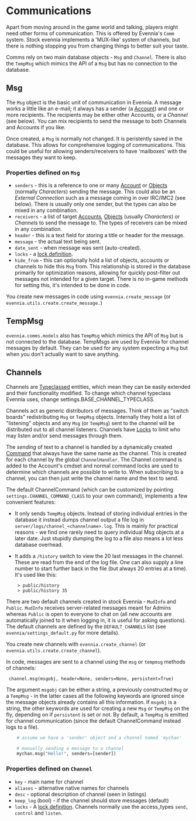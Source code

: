 # Communications


Apart from moving around in the game world and talking, players might need other forms of
communication. This is offered by Evennia's `Comm` system. Stock evennia implements a 'MUX-like'
system of channels, but there is nothing stopping you from changing things to better suit your
taste.

Comms rely on two main database objects - `Msg` and `Channel`. There is also the `TempMsg` which
mimics the API of a `Msg` but has no connection to the database.

## Msg

The `Msg` object is the basic unit of communication in Evennia. A message works a little like an
e-mail; it always has a sender (a [Account](./Accounts.md)) and one or more recipients. The recipients
may be either other Accounts, or a *Channel* (see below). You can mix recipients to send the message
to both Channels and Accounts if you like.

Once created, a `Msg` is normally not changed. It is peristently saved in the database. This allows
for comprehensive logging of communications. This could be useful for allowing senders/receivers to
have 'mailboxes' with the messages they want to keep.

### Properties defined on `Msg`

- `senders` - this is a reference to one or many [Account](./Accounts.md) or [Objects](./Objects.md) (normally
*Characters*) sending the message.  This could also be an *External Connection* such as a message
coming in over IRC/IMC2 (see below). There is usually only one sender, but the types can also be
mixed in any combination.
- `receivers` - a list of target [Accounts](./Accounts.md), [Objects](./Objects.md) (usually *Characters*) or
*Channels* to send the message to. The types of receivers can be mixed in any combination.
- `header` - this is a text field for storing a title or header for the message.
- `message` - the actual text being sent.
- `date_sent` - when message was sent (auto-created).
- `locks` - a [lock definition](./Locks.md).
- `hide_from` - this can optionally hold a list of objects, accounts or channels to hide this `Msg`
from. This relationship is stored in the database primarily for optimization reasons, allowing for
quickly post-filter out messages not intended for a given target.  There is no in-game methods for
setting this, it's intended to be done in code.

You create new messages in code using `evennia.create_message` (or
`evennia.utils.create.create_message.`)

## TempMsg

`evennia.comms.models` also has `TempMsg` which mimics the API of `Msg` but is not connected to the
database. TempMsgs are used by Evennia for channel messages by default. They can be used for any
system expecting a `Msg` but when you don't actually want to save anything.

## Channels

Channels are [Typeclassed](./Typeclasses.md) entities, which mean they can be easily extended and their
functionality modified. To change which channel typeclass Evennia uses, change
settings.BASE_CHANNEL_TYPECLASS.

Channels act as generic distributors of messages. Think of them as "switch boards" redistributing
`Msg` or `TempMsg` objects. Internally they hold a list of "listening" objects and any `Msg` (or
`TempMsg`) sent to the channel will be distributed out to all channel listeners. Channels have
[Locks](./Locks.md) to limit who may listen and/or send messages through them.

The *sending* of text to a channel is handled by a dynamically created [Command](./Commands.md) that
always have the same name as the channel. This is created for each channel by the global
`ChannelHandler`. The Channel command is added to the Account's cmdset and normal command locks are
used to determine which channels are possible to write to. When subscribing to a channel, you can
then just write the channel name and the text to send.

The default ChannelCommand (which can be customized by pointing `settings.CHANNEL_COMMAND_CLASS` to
your own command), implements a few convenient features:

 - It only sends `TempMsg` objects. Instead of storing individual entries in the database it instead
dumps channel output a file log in `server/logs/channel_<channelname>.log`. This is mainly for
practical reasons - we find one rarely need to query individual Msg objects at a later date. Just
stupidly dumping the log to a file also means a lot less database overhead.
 - It adds a `/history` switch to view the 20 last messages in the channel. These are read from the
end of the log file. One can also supply a line number to start further back in the file (but always
20 entries at a time). It's used like this:
    
        > public/history
        > public/history 35


There are two default channels created in stock Evennia - `MudInfo` and `Public`.  `MudInfo`
receives server-related messages meant for Admins whereas `Public`  is open to everyone to chat on
(all new accounts are automatically joined to it when logging in, it is useful for asking
questions). The default channels are defined by the `DEFAULT_CHANNELS` list (see
`evennia/settings_default.py` for more details).

You create new channels with `evennia.create_channel` (or `evennia.utils.create.create_channel`).

In code, messages are sent to a channel using the `msg` or `tempmsg` methods of channels:

     channel.msg(msgobj, header=None, senders=None, persistent=True)

The argument `msgobj` can be either a string, a previously constructed `Msg` or a `TempMsg` - in the
latter cases all the following keywords are ignored since the message objects already contains all
this information. If `msgobj` is a string, the other keywords are used for creating a new `Msg` or
`TempMsg` on the fly, depending on if `persistent` is set or not. By default, a `TempMsg` is emitted
for channel communication (since the default ChannelCommand instead logs to a file).

```python
    # assume we have a 'sender' object and a channel named 'mychan'

    # manually sending a message to a channel
    mychan.msg("Hello!", senders=[sender])
```

### Properties defined on `Channel`

- `key` - main name for channel
- `aliases` - alternative native names for channels
- `desc` - optional description of channel (seen in listings)
- `keep_log` (bool) - if the channel should store messages (default)
- `locks` - A [lock definition](./Locks.md). Channels normally use the access_types `send, control` and
`listen`.